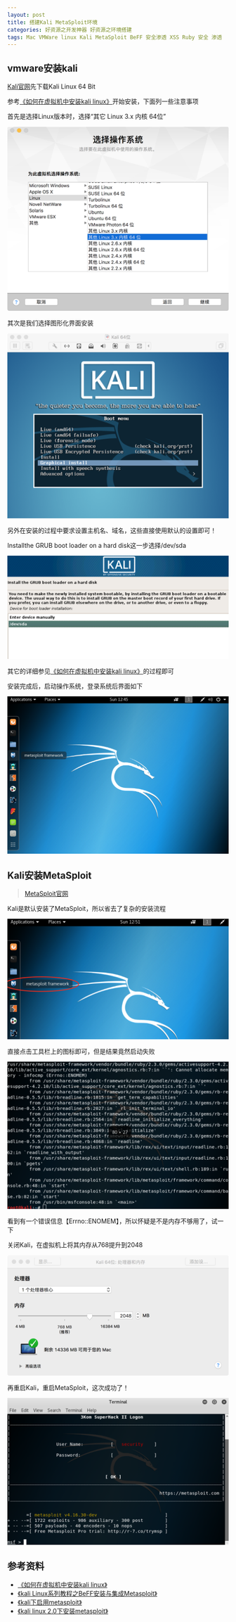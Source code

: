 ```yaml
---
layout: post
title: 搭建Kali MetaSploit环境
categories: 好资源之开发神器 好资源之环境搭建
tags: Mac VMWare linux Kali MetaSploit BeFF 安全渗透 XSS Ruby 安全 渗透
---
```


## vmware安装kali

[Kali官网](https://www.kali.org/downloads/)先下载Kali Linux 64 Bit

参考[《如何在虚拟机中安装kali linux》](http://blog.csdn.net/lunar_queen/article/details/60963729)开始安装，下面列一些注意事项

首先是选择Linux版本时，选择“其它 Linux 3.x 内核 64位”

![image](../media/image/2018-03-11/01.png)

其次是我们选择图形化界面安装

![image](../media/image/2018-03-11/02.png)

另外在安装的过程中要求设置主机名、域名，这些直接使用默认的设置即可！

Installthe GRUB boot loader on a hard disk这一步选择/dev/sda

![image](../media/image/2018-03-11/03.png)

其它的详细参见[《如何在虚拟机中安装kali linux》](http://blog.csdn.net/lunar_queen/article/details/60963729)的过程即可

安装完成后，启动操作系统，登录系统后界面如下

![image](../media/image/2018-03-11/04.png)

## Kali安装MetaSploit

>[MetaSploit官网](https://www.metasploit.com/)

Kali是默认安装了MetaSploit，所以省去了复杂的安装流程

![image](../media/image/2018-03-11/05.png)

直接点击工具栏上的图标即可，但是结果竟然启动失败

![image](../media/image/2018-03-11/06.png)

看到有一个错误信息【Errno::ENOMEM】，所以怀疑是不是内存不够用了，试一下

关闭Kali，在虚拟机上将其内存从768提升到2048

![image](../media/image/2018-03-11/07.png)

再重启Kali，重启MetaSploit，这次成功了！

![image](../media/image/2018-03-11/08.png)

## 参考资料

* [《如何在虚拟机中安装kali linux》](http://blog.csdn.net/lunar_queen/article/details/60963729)
* [《kali Linux系列教程之BeFF安装与集成Metasploit》](http://www.cnblogs.com/xuanhun/p/4203143.html)
* [《kali下启用metasploit》](http://blog.csdn.net/l_mingo/article/details/51589303)
* [《kali linux 2.0下安装metasploit》](http://blog.csdn.net/jiangliuzheng/article/details/50546373)
